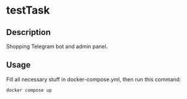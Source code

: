 # testTask

## Description

Shopping Telegram bot and admin panel. 

## Usage
Fill all necessary stuff in docker-compose.yml, then run this command:
```bash
docker compose up
```
